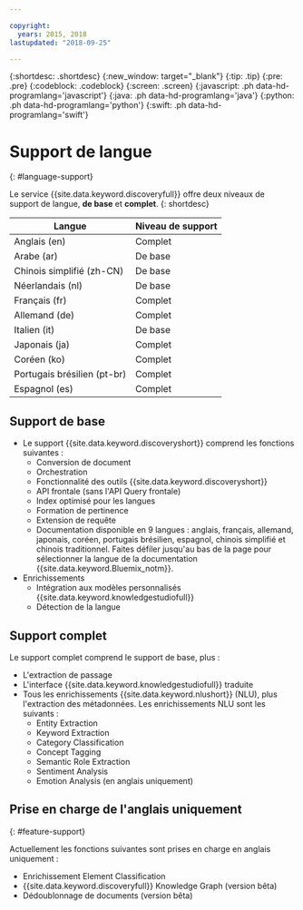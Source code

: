 ```yaml
---

copyright:
  years: 2015, 2018
lastupdated: "2018-09-25"

---
```


{:shortdesc: .shortdesc}
{:new_window: target="_blank"}
{:tip: .tip}
{:pre: .pre}
{:codeblock: .codeblock}
{:screen: .screen}
{:javascript: .ph data-hd-programlang='javascript'}
{:java: .ph data-hd-programlang='java'}
{:python: .ph data-hd-programlang='python'}
{:swift: .ph data-hd-programlang='swift'}

# Support de langue
{: #language-support}

Le service {{site.data.keyword.discoveryfull}} offre deux niveaux de support de langue, **de base** et **complet**.
{: shortdesc}

| Langue                         |  Niveau de support         |
|---------------------------------|------------------------|
| Anglais (en)                    |  Complet         |
| Arabe (ar)                     |  De base         |
| Chinois simplifié (zh-CN)     |  De base         |
| Néerlandais (nl)                     |  De base         |
| Français (fr)                     |  Complet         |
| Allemand (de)                     |  Complet         |
| Italien (it)                    |  De base         |
| Japonais (ja)                  |  Complet         |
| Coréen (ko)                    |  Complet         |
| Portugais brésilien (pt-br)   |  Complet         |
| Espagnol (es)                    |  Complet         |

## Support de base

- Le support {{site.data.keyword.discoveryshort}} comprend les fonctions suivantes :
    - Conversion de document
    - Orchestration
    - Fonctionnalité des outils {{site.data.keyword.discoveryshort}}
    - API frontale (sans l'API Query frontale)
    - Index optimisé pour les langues
    - Formation de pertinence
    - Extension de requête
    - Documentation disponible en 9 langues : anglais, français, allemand, japonais, coréen, portugais brésilien, espagnol, chinois simplifié et chinois traditionnel. Faites défiler jusqu'au bas de la page pour sélectionner la langue de la documentation {{site.data.keyword.Bluemix_notm}}. 
- Enrichissements
    - Intégration aux modèles personnalisés {{site.data.keyword.knowledgestudiofull}}
    - Détection de la langue

## Support complet

Le support complet comprend le support de base, plus :

- L'extraction de passage
- L'interface {{site.data.keyword.knowledgestudiofull}} traduite
- Tous les enrichissements {{site.data.keyword.nlushort}} (NLU), plus l'extraction des métadonnées. Les enrichissements NLU sont les suivants :
    - Entity Extraction
    - Keyword Extraction
    - Category Classification
    - Concept Tagging
    - Semantic Role Extraction
    - Sentiment Analysis
    - Emotion Analysis (en anglais uniquement)

## Prise en charge de l'anglais uniquement
{: #feature-support}

Actuellement les fonctions suivantes sont prises en charge en anglais uniquement :

- Enrichissement Element Classification
- {{site.data.keyword.discoveryfull}} Knowledge Graph (version bêta)
- Dédoublonnage de documents (version bêta)
